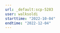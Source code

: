```yaml
---
url: _default:scp-5283
user: walksoldi
starttime: "2022-10-04"
endtime: "2022-12-04"
---
```

<reserve />